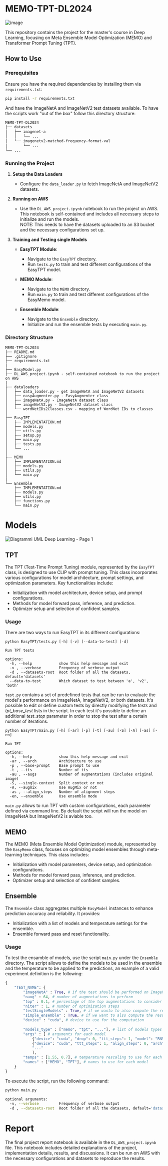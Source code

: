 # MEMO-TPT-DL2024
![image](https://github.com/user-attachments/assets/63853bb5-9746-4020-baf8-58bad44aaf15)

This repository contains the project for the master's course in Deep Learning, focusing on Meta Ensemble Model Optimization (MEMO) and Transformer Prompt Tuning (TPT).

## How to Use

### Prerequisites
Ensure you have the required dependencies by installing them via `requirements.txt`:

```bash
pip install -r requirements.txt
```

And have the ImageNetA and ImageNetV2 test datasets available. To have the scripts work "out of the box" follow this directory structure:

```bash
MEMO-TPT-DL2024
├── datasets
│   ├── imagenet-a
│   │   └── ...
│   └── imagenetv2-matched-frequency-format-val
│       └── ...
└── ...
```

### Running the Project

1. **Setup the Data Loaders**
   - Configure the `data_loader.py` to fetch ImageNetA and ImageNetV2 datasets.

2. **Running on AWS**
   - Use the `DL_AWS_project.ipynb` notebook to run the project on AWS. This notebook is self-contained and includes all necessary steps to initialize and run the models.<br>
   NOTE: This needs to have the datasets uploaded to an S3 bucket and the necessary configurations set up.

3. **Training and Testing single Models**

   - **EasyTPT Module**:
     - Navigate to the `EasyTPT` directory.
     - Run `tests.py` to train and test different configurations of the EasyTPT model.

   - **MEMO Module**:
     - Navigate to the `MEMO` directory.
     - Run `main.py` to train and test different configurations of the EasyMemo model.

   - **Ensemble Module**:
     - Navigate to the `Ensemble` directory.
     - Initialize and run the ensemble tests by executing `main.py`.

### Directory Structure

```
MEMO-TPT-DL2024
├── README.md
├── .gitignore
├── requirements.txt
|
├── EasyModel.py
├── DL_AWS_project.ipynb - self-contained notebook to run the project on AWS
|
├── dataloaders
│   ├── data_loader.py - get ImageNetA and ImageNetV2 datasets
│   ├── easyAugmenter.py - EasyAugmenter class
│   ├── imageNetA.py - ImageNetA dataset class
│   ├── imageNetV2.py - ImageNetV2 dataset class
│   └── wordNetIDs2Classes.csv - mapping of WordNet IDs to classes
│
├── EasyTPT
│   ├── IMPLEMENTATION.md
│   ├── models.py 
│   ├── utils.py 
│   ├── setup.py 
│   ├── main.py
│   ├── tests.py
│   └── ...
│
├── MEMO
│   ├── IMPLEMENTATION.md
│   ├── models.py
│   ├── utils.py
│   └── main.py
|
└── Ensemble
    ├── IMPLEMENTATION.md
    ├── models.py
    ├── utils.py
    ├── functions.py
    └── main.py
```
# Models
![Diagrammi UML Deep Learning - Page 1](https://github.com/DavidC001/MEMO-TPT-DL2024/assets/40665241/09461091-b12b-4379-88ff-8530e04e1255)


## TPT
The TPT (Test-Time Prompt Tuning) module, represented by the `EasyTPT` class, is designed to use CLIP with prompt tuning. This class incorporates various configurations for model architecture, prompt settings, and optimization parameters. Key functionalities include:
- Initialization with model architecture, device setup, and prompt configurations.
- Methods for model forward pass, inference, and prediction.
- Optimizer setup and selection of confident samples.

### Usage

There are two ways to run EasyTPT in its different configurations:

```
python EasyTPT/tests.py [-h] [-v] [--data-to-test] [-d]

Run TPT tests

options:
  -h, --help            show this help message and exit
  -v , --verbose        Frequency of verbose output
  -d , --datasets-root  Root folder of all the datasets, default='datasets'
  --data-to-test        Which dataset to test between 'a', 'v2', 'both'
```

`test.py` contains a set of predefined tests that can be run to evaluate the model's performance on ImageNetA, ImageNetV2, or both datasets. It's possible to edit or define custom tests by directly modifying the *tests* and *tpt_base_test* lists in the script. In each test it's possible to define an additional *test_stop* parameter in order to stop the test after a certain number of iterations.

```
python EasyTPT/main.py [-h] [-ar] [-p] [-t] [-au] [-S] [-A] [-as] [-en]

Run TPT

options:
  -h, --help            show this help message and exit
  -ar , --arch          Architecture to use
  -p , --base-prompt    Base prompt to use
  -t , --tts            Number of tts
  -au , --augs          Number of augmentations (includes original image)
  -S, --single-context  Split context or not
  -A, --augmix          Use AugMix or not
  -as , --align_steps   Number of alignment steps
  -en, --ensemble       Use ensemble mode
```

`main.py` allows to run TPT with custom configurations, each parameter defined via command line. By default the script will run the model on ImageNetA but ImageNetV2 is aviable too.


## MEMO
The MEMO (Meta Ensemble Model Optimization) module, represented by the `EasyMemo` class, focuses on optimizing model ensembles through meta-learning techniques. This class includes:
- Initialization with model parameters, device setup, and optimization configurations.
- Methods for model forward pass, inference, and prediction.
- Optimizer setup and selection of confident samples.

## Ensemble
The `Ensemble` class aggregates multiple `EasyModel` instances to enhance prediction accuracy and reliability. It provides:
- Initialization with a list of models and temperature settings for the ensemble.
- Ensemble forward pass and reset functionality.

### Usage
To test the ensamble of models, use the script `main.py` under the `Ensemble` directory. The script allows to define the models to be used in the ensemble and the temperature to be applied to the predictions, an example of a valid experiment definition is the following:

```python
{
    "TEST_NAME": {
        "imageNetA" : True, # if the test should be performed on ImageNet-A or on ImageNet-V2
        "naug" : 64, # number of augmentations to perform
        "top" : 0.1, # percentage of the top augmentations to consider (confidence selection)
        "niter" : 1, # number of optimization steps
        "testSingleModels" : True, # if we wanto to also compute the results for the single models
        "simple_ensemble" : True, # if we want to also compute the results for the simple ensemble strategy
        "device" : "cuda", # device to use for the computation
            
        "models_type" : ["memo", "tpt", "..."], # list of models types to use for the ensemble, can be "memo" or "tpt"
        "args" : [ # arguments for each model
            {"device": "cuda", "drop": 0, "ttt_steps": 1, "model": "RN50"}, # arguments for the first model
            {"device": "cuda", "ttt_steps": 1, "align_steps": 0, "arch": "RN50"}, # arguments for the second model
            "..."
            ],
        "temps" : [1.55, 0.7], # temperature rescaling to use for each model
        "names" : ["MEMO", "TPT"], # names to use for each model
    }
}
```

To execute the script, run the following command:

```bash
python main.py

optional arguments:
  -v, --verbose         Frequency of verbose output
  -d , --datasets-root  Root folder of all the datasets, default='datasets'
```

# Report
The final project report notebook is available in the `DL_AWS_project.ipynb` file. This notebook includes detailed explanations of the project, implementation details, results, and discussions.
It can be run on AWS with the necessary configurations and datasets to reproduce the results.
